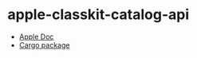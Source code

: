 # apple-classkit-catalog-api

* [Apple Doc](https://developer.apple.com/documentation/classkitcatalogapi)
* [Cargo package](https://crates.io/crates/apple-classkit-catalog-api)
